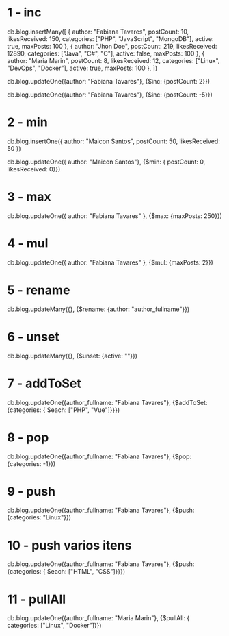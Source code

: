 # 1 - inc

db.blog.insertMany([
  {
    author: "Fabiana Tavares",
    postCount: 10,
    likesReceived: 150,
    categories: ["PHP", "JavaScript", "MongoDB"],
    active: true,
    maxPosts: 100
  },
  {
    author: "Jhon Doe",
    postCount: 219,
    likesReceived: 12890,
    categories: ["Java", "C#", "C"],
    active: false,
    maxPosts: 100
  },
  {
    author: "Maria Marin",
    postCount: 8,
    likesReceived: 12,
    categories: ["Linux", "DevOps", "Docker"],
    active: true,
    maxPosts: 100
  },
])

db.blog.updateOne({author: "Fabiana Tavares"}, {$inc: {postCount: 2}})

db.blog.updateOne({author: "Fabiana Tavares"}, {$inc: {postCount: -5}})

# 2 - min

db.blog.insertOne({ author: "Maicon Santos", postCount: 50, likesReceived: 50 })

 db.blog.updateOne({ author: "Maicon Santos"}, {$min: { postCount: 0, likesReceived: 0}})

# 3 - max

db.blog.updateOne({ author: "Fabiana Tavares" }, {$max: {maxPosts: 250}})

# 4 - mul

 db.blog.updateOne({ author: "Fabiana Tavares" }, {$mul: {maxPosts: 2}})

# 5 - rename

db.blog.updateMany({}, {$rename: {author: "author_fullname"}})

# 6 - unset

db.blog.updateMany({}, {$unset: {active: ""}})

# 7 - addToSet

db.blog.updateOne({author_fullname: "Fabiana Tavares"}, {$addToSet: {categories: { $each: ["PHP", "Vue"]}}})

# 8 - pop

 db.blog.updateOne({author_fullname: "Fabiana Tavares"}, {$pop: {categories: -1}})

# 9 - push

db.blog.updateOne({author_fullname: "Fabiana Tavares"}, {$push: {categories: "Linux"}})

# 10 - push varios itens

db.blog.updateOne({author_fullname: "Fabiana Tavares"}, {$push: {categories: { $each: ["HTML", "CSS"]}}})

# 11 - pullAll

db.blog.updateOne({author_fullname: "Maria Marin"}, {$pullAll: { categories: ["Linux", "Docker"]}})


